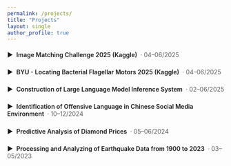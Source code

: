 ```yaml
---
permalink: /projects/
title: "Projects"
layout: single
author_profile: true
---
```


<style>
  .ap-accordion summary { cursor: pointer; font-weight: 600; list-style: none; padding: .35rem 0; }
  .ap-accordion summary::-webkit-details-marker { display: none; }
  .ap-accordion summary::before { content: "▶"; display: inline-block; margin-right: .5rem; transition: transform .15s ease; }
  .ap-accordion details[open] > summary::before { transform: rotate(90deg); }
  .ap-accordion details { margin-bottom: .75rem; }
  .ap-accordion .meta { opacity:.7; font-weight: 400; margin-left:.25rem; }
  .ap-accordion .content { margin: .25rem 0 1rem 1.25rem; }
</style>

<div class="ap-accordion">

<details>
  <summary>Image Matching Challenge 2025 (Kaggle) <span class="meta">· 04–06/2025</span></summary>
  <div class="content" markdown="1">

Aimed to construct a complete system of image matching and 3D reconstruction inference that can predict camera’s extrinsic parameters and scene affiliation in different scenarios
- Utilized FAISS cosine similarity retrieval, based on DINOv2 and CLIP global features, to generate candidate image pairs, ensuring coverage of matched pairs under cross-view and cross-illumination conditions
- Employed ALIKED to extract local key points and descriptors, combined with LightGlue for efficient matching; implemented a fallback to LoFTR when matched points are insufficient, boosting recall by over 15% in scenes with weak textures or repetitive structures
- Adopted PyCOLMAP for incremental mapping to estimate camera rotation matrices and translation vectors, while automatically performing scene clustering to ensure mapping purity and robustness
- Designed a mechanism for parameter tuning and caching (including SIM threshold, number of feature points, and fallback strategy) to significantly reduce inference time while maintaining accuracy; persist intermediate results in HDF5 supported resumable execution
- Implemented an automated submission module that writes the cluster, R, and t into a submission.csv file compliant with competition specifications; the coverage and localization accuracy on the local validation set remained stable and met the requirements for submission

  </div>
</details>

<details>
  <summary>BYU - Locating Bacterial Flagellar Motors 2025 (Kaggle) <span class="meta">· 04–06/2025</span></summary>
  <div class="content" markdown="1">

Aimed to precisely localize bacterial flagellar motors in three-dimensional electron tomographic images reconstructed from a series of two-dimensional projection images, which are characterized by significant noise and substantial variations
- Constructed a two-stage inference pipeline: the first stage utilizes YOLOv8/YOLO11 combined with SAHI sliced inference and multi-resolution TTA to generate candidate points; the second stage employs rotation + zoomed cropping, Midpoint Reasoning (merging closely located detection points), and Bypass Logic (skipping the second stage for high-confidence detections) for refined screening and acceleration
- Trained YOLOv8l/YOLO11l by integrating official and externally corrected datasets; additionally trained a localized model utilizing random cropping to enhance robustness in detecting small-scale regions
- Performed model ensemble learning and constructed multiple submission configurations to explore various combinations of SAHI activation, different scaling factors (z1.5/z2/z3), and parallel pipelines, ensuring the model's generalization capability

  </div>
</details>

<details>
  <summary>Construction of Large Language Model Inference System <span class="meta">· 02–06/2025</span></summary>
  <div class="content" markdown="1">

Aimed to build a high-accuracy large language model inference system to answer complex natural science multiple-choice questions generated by GPT-3.5
- Built a multi-model architecture based on open-source models such as Mistral-7B, Yi-34B, and LLaMA 2, using Zero-shot, Few-shot, and SFT fine-tuning strategies, combined with H2O LLM Studio, to optimize the model, achieving an accuracy improvement of over 10% in specific fields such as physics/biology
- Used LoRA fine-tuning and cached past_key_values, increasing inference speed by 60%
- Dynamically enhanced context by integrating RAG and LangChain, building a corpus containing 60 million paragraphs based on multi-source Wikipedia data, developing a FAISS vector retrieval system, and entering pre-designed multi-round Prompt templates
- Implemented confidence integration based on results of multiple models, combined with methods such as TF-IDF re-ranking and Embedding similarity, to increase the Top3 hit rate to 93%; and the integrated model was 15% more accurate than the single model

  </div>
</details>

<details>
  <summary>Identification of Offensive Language in Chinese Social Media Environment <span class="meta">· 10–12/2024</span></summary>
  <div class="content" markdown="1">

Aimed to build an automated language detection & recognition system, based on deep learning, to help platforms manage implicit and explicit offensive remarks in the Chinese social media environment
- Conducted the collection, cleaning, and annotation of Chinese social media data; built and optimized multiple dedicated datasets including COLD, ToxiCN, and ToxiCloakCN
- Built and trained LSTM neural networks and pre-trained language models (BERT and RoBERTa) to achieve accurate identification and classification of aggressive language
- Evaluated and optimized the model through performance evaluation indicators (Accuracy, ROC-AUC, F1-score); eventually decided on the RoBERTa model, which achieved an accuracy of 78.54% and performed outstandingly in complex language recognition

  </div>
</details>

<details>
  <summary>Predictive Analysis of Diamond Prices <span class="meta">· 05–06/2024</span></summary>
  <div class="content" markdown="1">

- Used Python and R languages to model and analyze 5000 pieces of diamond transaction data, attempting to build a high-precision price prediction model
- Implemented data cleaning, feature engineering, and multivariate transformation (Box-Cox) to optimize model performance
- Explored data features through data visualization tools, identified multicollinearity between variables, and improved model prediction accuracy
- Adopted stepwise regression and cross-validation methods; the final model achieved an R² of 0.9853 and a cross-validation RMSE of 0.1308, showing superior and stable performance
- The model successfully passed regression assumption tests such as residual independence, normal distribution, and homoscedasticity to ensure the robustness of predictions

  </div>
</details>

<details>
  <summary>Processing and Analyzing of Earthquake Data from 1900 to 2023 <span class="meta">· 03–05/2023</span></summary>
  <div class="content" markdown="1">

- Utilized big data frameworks such as Hadoop and Spark for large-scale data storage and parallel computing, completing efficient processing and analysis of global long-time series earthquake data
- Performed data cleaning and time format standardization, used reverse geocoding technology to obtain accurate geographical information, and conducted in-depth analysis of the spatiotemporal distribution characteristics of earthquakes
- Adopted visualization tools such as Plotly and WordCloud to clearly display the spatial hotspots and key event characteristics of earthquake data, providing strong data support for subsequent risk prediction and disaster prevention and mitigation

  </div>
</details>

</div>

